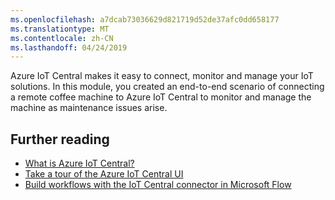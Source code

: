 ```yaml
---
ms.openlocfilehash: a7dcab73036629d821719d52de37afc0dd658177
ms.translationtype: MT
ms.contentlocale: zh-CN
ms.lasthandoff: 04/24/2019
---
```

Azure IoT Central makes it easy to connect, monitor and manage your IoT solutions. In this module, you created an end-to-end scenario of connecting a remote coffee machine to Azure IoT Central to monitor and manage the machine as maintenance issues arise.

## <a name="further-reading"></a>Further reading

- [What is Azure IoT Central?](https://docs.microsoft.com/azure/iot-central/overview-iot-central)
- [Take a tour of the Azure IoT Central UI](https://docs.microsoft.com/azure/iot-central/overview-iot-central-tour)
- [Build workflows with the IoT Central connector in Microsoft Flow](https://docs.microsoft.com/azure/iot-central/howto-add-microsoft-flow)
